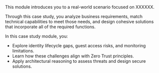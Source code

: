 
This module introduces you to a real-world scenario focused on XXXXXX.

Through this case study, you analyze business requirements, match technical capabilities to meet those needs, and design cohesive solutions that incorporate all of the required functions.

In this case study module, you:

- Explore identity lifecycle gaps, guest access risks, and monitoring limitations.
- Learn how these challenges align with Zero Trust principles.
- Apply architectural reasoning to assess threats and design secure solutions.
